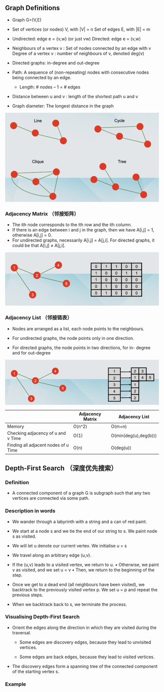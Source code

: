 ## Graph Definitions

- Graph G=(V,E)
- Set of vertices (or nodes) V, with |V| = n Set of edges E, with |E| = m
- Undirected: edge e = {v,w} (or just vw) Directed: edge e = (v,w)

- Neighbours of a vertex v : Set of nodes connected by an edge with v Degree of a vertex v : number of neighbours of v, denoted deg(v)

- Directed graphs: in-degree and out-degree

- Path: A sequence of (non-repeating) nodes with consecutive nodes being connected by an edge.

  - Length: # nodes – 1 = # edges

- Distance between u and v : length of the shortest path u and v

- Graph diameter: The longest distance in the graph

![alt text](images/image_1.png)

### Adjacency Matrix （邻接矩阵）

- The ith node corresponds to the ith row and the ith column.
- If there is an edge between i and j in the graph, then we have A[i,j] = 1, otherwise A[i,j] = 0.
- For undirected graphs, necessarily A[i,j] = A[j,i]. For directed graphs, it could be that A[i,j] ≠ A[j,i].

![alt text](images/image_2.png)

### Adjacency List （邻接链表）

- Nodes are arranged as a list, each node points to the neighbours.

- For undirected graphs, the node points only in one direction.

- For directed graphs, the node points in two directions, for in- degree and for out-degree

![alt text](images/image_3.png)

|                                      | Adjacency Matrix | Adjacency List        |
| ------------------------------------ | ---------------- | --------------------- |
| Memory                               | O(n^2)           | O(m+n)                |
| Checking adjacency of u and v Time   | O(1)             | O(min(deg(u),deg(b))) |
| Finding all adjacent nodes of u Time | O(n)             | O(deg(u))             |

## Depth-First Search （深度优先搜索）

### Definition

- A connected component of a graph G is subgraph such that any two vertices are connected via some path.

### Description in words

- We wander through a labyrinth with a string and a can of red paint.

- We start at a node s and we tie the end of our string to s. We paint node s as visited.

- We will let u denote our current vertex. We initialise u = s

- We travel along an arbitrary edge (u,v).

- If the (u,v) leads to a visited vertex, we return to u. • Otherwise, we paint v as visited, and we set u = v • Then, we return to the beginning of the step.

- Once we get to a dead end (all neighbours have been visited), we backtrack to the previously visited vertex p. We set u = p and repeat the previous steps.

- When we backtrack back to s, we terminate the process.

### Visualising Depth-First Search

- Orient the edges along the direction in which they are visited during the traversal.

  - Some edges are discovery edges, because they lead to unvisited vertices.

  - Some edges are back edges, because they lead to visited vertices.

- The discovery edges form a spanning tree of the connected component of the starting vertex s.

### Example
